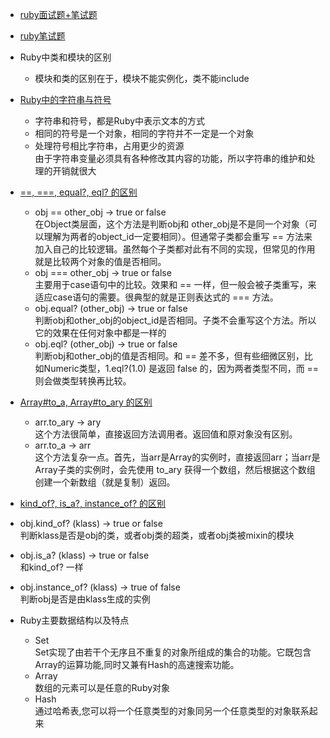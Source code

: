 * [ruby面试题+笔试题](http://www.mianwww.com/html/category/it-interview/ruby)
* [ruby笔试题](http://www.jobui.com/mianshiti/it/ruby/?n=1)
* Ruby中类和模块的区别
  * 模块和类的区别在于，模块不能实例化，类不能include

* [Ruby中的字符串与符号](http://blog.csdn.net/besfanfei/article/details/7966987)
  * 字符串和符号，都是Ruby中表示文本的方式
  * 相同的符号是一个对象，相同的字符并不一定是一个对象
  * 处理符号相比字符串，占用更少的资源  
    由于字符串变量必须具有各种修改其内容的功能，所以字符串的维护和处理的开销就很大

* [==, ===, equal?, eql? 的区别](http://darkbaby123.iteye.com/blog/604678)
  * obj == other_obj  ->  true or false  
  在Object类层面，这个方法是判断obj和 other_obj是不是同一个对象（可以理解为两者的object_id一定要相同）。但通常子类都会重写 == 方法来加入自己的比较逻辑。虽然每个子类都对此有不同的实现，但常见的作用就是比较两个对象的值是否相同。
  * obj === other_obj  ->  true or false  
  主要用于case语句中的比较。效果和 == 一样，但一般会被子类重写，来适应case语句的需要。很典型的就是正则表达式的 === 方法。
  * obj.equal? (other_obj)  ->  true or false  
  判断obj和other_obj的object_id是否相同。子类不会重写这个方法。所以它的效果在任何对象中都是一样的
  * obj.eql? (other_obj)  ->  true or false   
  判断obj和other_obj的值是否相同。和 == 差不多，但有些细微区别，比如Numeric类型，1.eql?(1.0) 是返回 false 的，因为两者类型不同，而 == 则会做类型转换再比较。

* [Array#to_a, Array#to_ary 的区别](http://darkbaby123.iteye.com/blog/604678)
  * arr.to_ary   ->  ary  
  这个方法很简单，直接返回方法调用者。返回值和原对象没有区别。
  * arr.to_a   ->  arr  
  这个方法复杂一点。首先，当arr是Array的实例时，直接返回arr；当arr是Array子类的实例时，会先使用 to_ary 获得一个数组，然后根据这个数组创建一个新数组（就是复制）返回。

* [kind_of?, is_a?, instance_of? 的区别](http://darkbaby123.iteye.com/blog/604678)
 * obj.kind_of? (klass)  ->  true or false  
 判断klass是否是obj的类，或者obj类的超类，或者obj类被mixin的模块
 * obj.is_a? (klass)  ->  true or false  
 和kind_of? 一样
 * obj.instance_of? (klass)  ->  true of false  
 判断obj是否是由klass生成的实例

* Ruby主要数据结构以及特点
  * Set  
  Set实现了由若干个无序且不重复的对象所组成的集合的功能。它既包含Array的运算功能,同时又兼有Hash的高速搜索功能。
  * Array  
  数组的元素可以是任意的Ruby对象
  * Hash  
  通过哈希表,您可以将一个任意类型的对象同另一个任意类型的对象联系起来
